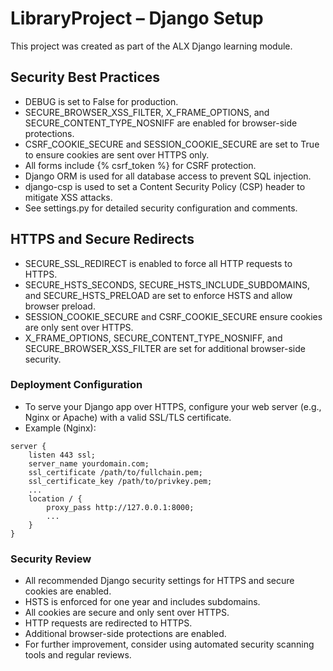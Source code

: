 # LibraryProject – Django Setup
This project was created as part of the ALX Django learning module.

## Security Best Practices

- DEBUG is set to False for production.
- SECURE_BROWSER_XSS_FILTER, X_FRAME_OPTIONS, and SECURE_CONTENT_TYPE_NOSNIFF are enabled for browser-side protections.
- CSRF_COOKIE_SECURE and SESSION_COOKIE_SECURE are set to True to ensure cookies are sent over HTTPS only.
- All forms include {% csrf_token %} for CSRF protection.
- Django ORM is used for all database access to prevent SQL injection.
- django-csp is used to set a Content Security Policy (CSP) header to mitigate XSS attacks.
- See settings.py for detailed security configuration and comments.

## HTTPS and Secure Redirects

- SECURE_SSL_REDIRECT is enabled to force all HTTP requests to HTTPS.
- SECURE_HSTS_SECONDS, SECURE_HSTS_INCLUDE_SUBDOMAINS, and SECURE_HSTS_PRELOAD are set to enforce HSTS and allow browser preload.
- SESSION_COOKIE_SECURE and CSRF_COOKIE_SECURE ensure cookies are only sent over HTTPS.
- X_FRAME_OPTIONS, SECURE_CONTENT_TYPE_NOSNIFF, and SECURE_BROWSER_XSS_FILTER are set for additional browser-side security.

### Deployment Configuration
- To serve your Django app over HTTPS, configure your web server (e.g., Nginx or Apache) with a valid SSL/TLS certificate.
- Example (Nginx):

```
server {
    listen 443 ssl;
    server_name yourdomain.com;
    ssl_certificate /path/to/fullchain.pem;
    ssl_certificate_key /path/to/privkey.pem;
    ...
    location / {
        proxy_pass http://127.0.0.1:8000;
        ...
    }
}
```

### Security Review
- All recommended Django security settings for HTTPS and secure cookies are enabled.
- HSTS is enforced for one year and includes subdomains.
- All cookies are secure and only sent over HTTPS.
- HTTP requests are redirected to HTTPS.
- Additional browser-side protections are enabled.
- For further improvement, consider using automated security scanning tools and regular reviews.
